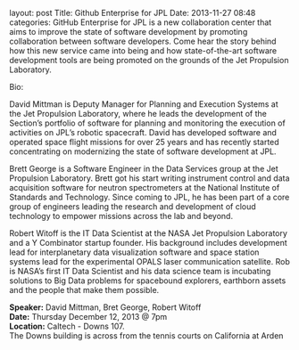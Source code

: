 layout: post
Title: Github Enterprise for JPL
Date: 2013-11-27 08:48
categories: 
GitHub Enterprise for JPL is a new collaboration center that aims to improve the state of software development by promoting collaboration between software developers. Come hear the story behind how this new service came into being and how state-of-the-art software development tools are being promoted on the grounds of the Jet Propulsion Laboratory.

Bio: 

David Mittman is Deputy Manager for Planning and Execution Systems at the Jet Propulsion Laboratory, where he leads the development of the Section’s portfolio of software for planning and monitoring the execution of activities on JPL’s robotic spacecraft. David has developed software and operated space flight missions for over 25 years and has recently started concentrating on modernizing the state of software development at JPL.

Brett George is a Software Engineer in the Data Services group at the Jet Propulsion Laboratory.  Brett got his start writing instrument control and data acquisition software for neutron spectrometers at the National Institute of Standards and Technology.  Since coming to JPL, he has been part of a core group of engineers leading the research and development of cloud technology to empower missions across the lab and beyond.

Robert Witoff is the IT Data Scientist at the NASA Jet Propulsion Laboratory and a Y Combinator startup founder.  His background includes development lead for interplanetary data visualization software and space station systems lead for the experimental OPALS laser communication satellite.  Rob is NASA’s first IT Data Scientist and his data science team is incubating solutions to Big Data problems for spacebound explorers, earthborn assets and the people that make them possible.

__Speaker:__ David Mittman, Bret George, Robert Witoff <br/>
__Date:__ Thursday December 12, 2013 @ 7pm <br/>
__Location:__ Caltech - Downs 107. <br/>
The Downs building is across from the tennis courts on California at Arden
